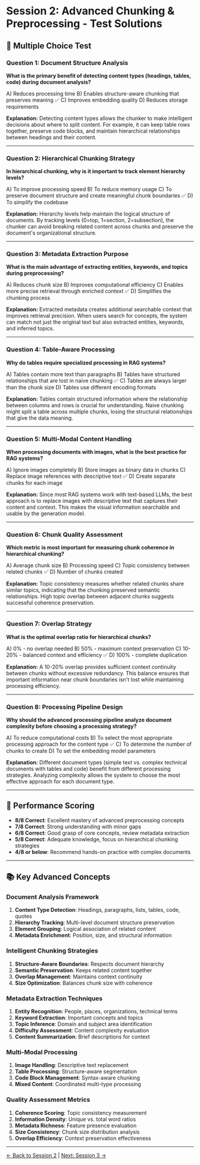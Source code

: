 # Session 2: Advanced Chunking & Preprocessing - Test Solutions

## 📝 Multiple Choice Test

### Question 1: Document Structure Analysis

**What is the primary benefit of detecting content types (headings, tables, code) during document analysis?**

A) Reduces processing time
B) Enables structure-aware chunking that preserves meaning ✅
C) Improves embedding quality
D) Reduces storage requirements

**Explanation:** Detecting content types allows the chunker to make intelligent decisions about where to split content. For example, it can keep table rows together, preserve code blocks, and maintain hierarchical relationships between headings and their content.

---

### Question 2: Hierarchical Chunking Strategy

**In hierarchical chunking, why is it important to track element hierarchy levels?**

A) To improve processing speed
B) To reduce memory usage
C) To preserve document structure and create meaningful chunk boundaries ✅
D) To simplify the codebase

**Explanation:** Hierarchy levels help maintain the logical structure of documents. By tracking levels (0=top, 1=section, 2=subsection), the chunker can avoid breaking related content across chunks and preserve the document's organizational structure.

---

### Question 3: Metadata Extraction Purpose

**What is the main advantage of extracting entities, keywords, and topics during preprocessing?**

A) Reduces chunk size
B) Improves computational efficiency
C) Enables more precise retrieval through enriched context ✅
D) Simplifies the chunking process

**Explanation:** Extracted metadata creates additional searchable context that improves retrieval precision. When users search for concepts, the system can match not just the original text but also extracted entities, keywords, and inferred topics.

---

### Question 4: Table-Aware Processing

**Why do tables require specialized processing in RAG systems?**

A) Tables contain more text than paragraphs
B) Tables have structured relationships that are lost in naive chunking ✅
C) Tables are always larger than the chunk size
D) Tables use different encoding formats

**Explanation:** Tables contain structured information where the relationship between columns and rows is crucial for understanding. Naive chunking might split a table across multiple chunks, losing the structural relationships that give the data meaning.

---

### Question 5: Multi-Modal Content Handling

**When processing documents with images, what is the best practice for RAG systems?**

A) Ignore images completely
B) Store images as binary data in chunks
C) Replace image references with descriptive text ✅
D) Create separate chunks for each image

**Explanation:** Since most RAG systems work with text-based LLMs, the best approach is to replace images with descriptive text that captures their content and context. This makes the visual information searchable and usable by the generation model.

---

### Question 6: Chunk Quality Assessment

**Which metric is most important for measuring chunk coherence in hierarchical chunking?**

A) Average chunk size
B) Processing speed
C) Topic consistency between related chunks ✅
D) Number of chunks created

**Explanation:** Topic consistency measures whether related chunks share similar topics, indicating that the chunking preserved semantic relationships. High topic overlap between adjacent chunks suggests successful coherence preservation.

---

### Question 7: Overlap Strategy

**What is the optimal overlap ratio for hierarchical chunks?**

A) 0% - no overlap needed
B) 50% - maximum context preservation
C) 10-20% - balanced context and efficiency ✅
D) 100% - complete duplication

**Explanation:** A 10-20% overlap provides sufficient context continuity between chunks without excessive redundancy. This balance ensures that important information near chunk boundaries isn't lost while maintaining processing efficiency.

---

### Question 8: Processing Pipeline Design

**Why should the advanced processing pipeline analyze document complexity before choosing a processing strategy?**

A) To reduce computational costs
B) To select the most appropriate processing approach for the content type ✅
C) To determine the number of chunks to create
D) To set the embedding model parameters

**Explanation:** Different document types (simple text vs. complex technical documents with tables and code) benefit from different processing strategies. Analyzing complexity allows the system to choose the most effective approach for each document type.

---

## 🎯 Performance Scoring

- **8/8 Correct**: Excellent mastery of advanced preprocessing concepts
- **7/8 Correct**: Strong understanding with minor gaps
- **6/8 Correct**: Good grasp of core concepts, review metadata extraction
- **5/8 Correct**: Adequate knowledge, focus on hierarchical chunking strategies
- **4/8 or below**: Recommend hands-on practice with complex documents

---

## 📚 Key Advanced Concepts

### Document Analysis Framework

1. **Content Type Detection**: Headings, paragraphs, lists, tables, code, quotes
2. **Hierarchy Tracking**: Multi-level document structure preservation
3. **Element Grouping**: Logical association of related content
4. **Metadata Enrichment**: Position, size, and structural information

### Intelligent Chunking Strategies

1. **Structure-Aware Boundaries**: Respects document hierarchy
2. **Semantic Preservation**: Keeps related content together
3. **Overlap Management**: Maintains context continuity
4. **Size Optimization**: Balances chunk size with coherence

### Metadata Extraction Techniques

1. **Entity Recognition**: People, places, organizations, technical terms
2. **Keyword Extraction**: Important concepts and topics
3. **Topic Inference**: Domain and subject area identification
4. **Difficulty Assessment**: Content complexity evaluation
5. **Content Summarization**: Brief descriptions for context

### Multi-Modal Processing

1. **Image Handling**: Descriptive text replacement
2. **Table Processing**: Structure-aware segmentation
3. **Code Block Management**: Syntax-aware chunking
4. **Mixed Content**: Coordinated multi-type processing

### Quality Assessment Metrics

1. **Coherence Scoring**: Topic consistency measurement
2. **Information Density**: Unique vs. total word ratios
3. **Metadata Richness**: Feature presence evaluation
4. **Size Consistency**: Chunk size distribution analysis
5. **Overlap Efficiency**: Context preservation effectiveness

---

[← Back to Session 2](Session2_Advanced_Chunking_Preprocessing.md) | [Next: Session 3 →](Session3_Vector_Databases_Search_Optimization.md)
